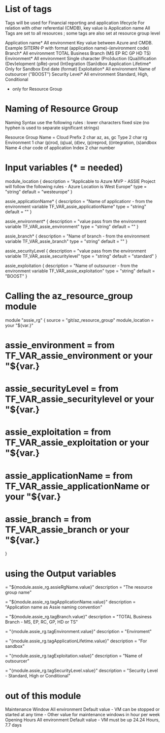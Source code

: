 # List of tags

Tags will be used for Financial reporting and application lifecycle
For relation with other referential (CMDB), key value is Application name
All Tags are set to all resources ; some tags are also set at resource group level

Application name*        All environment     Key value between Azure and CMDB. Example SITERN-P with format (application name)-(environment code)
Branch*                  All environment     TOTAL Business Branch (MS EP RC GP HD TS)
Environment*             All environment     Single character (Pro)duction (Qua)lification (Dev)elopment (pRe)-prod (Int)egration (San)dbox
Application Lifetime*    Only for Sandbox    End date (format)
Exploitation*            All environment     Name of outsourcer ("BOOST")
Security Level*          All environment     Standard, High, Conditional

* only for Resource Group

# Naming of Resource Group

Naming Syntax use the following rules :
    lower characters
    fixed size (no hyphen is used to separate significant strings)

Resource Group Name = 
    Cloud Prefix    2 char  az, as, gc
    Type            2 char  rg
    Environment     1 char  (p)rod, (q)ual, (d)ev, (p)reprod, (i)ntegration, (s)andbox
    Name            4 char  code of application
    Index           2 char  number

# Input variables (* = needed)

module_location {
    description = "Applicable to Azure MVP - ASSIE Project will follow the following rules - Azure Location is West Europe"
    type        = "string"
    default     = "westeurope"
}

assie_applicationName* {
    description = "Name of applicationr - from the environment variable TF_VAR_assie_applicationName"
    type        = "string"
    default     = ""
}

assie_environment* {
    description = "value pass from the environment variable TF_VAR_assie_environment"
    type        = "string"
    default     = ""
}

assie_branch* {
    description = "Name of branch - from the environment variable TF_VAR_assie_branch"
    type        = "string"
    default     = ""
}

assie_securityLevel {
    description = "value pass from the environment variable TF_VAR_assie_securitylevel"
    type        = "string"
    default     = "standard"
}

assie_exploitation {
    description = "Name of outsourcer - from the environment variable TF_VAR_assie_exploitation"
    type        = "string"
    default     = "BOOST"
}


# Calling the az_resource_group module

module "assie_rg" {
  source                = "git/az_resource_group"
  module_location       = your "${var.}"
# assie_environment     = from TF_VAR_assie_environment or your "${var.}
# assie_securityLevel   = from TF_VAR_assie_securitylevel or your "${var.}
# assie_exploitation    = from TF_VAR_assie_exploitation or your "${var.}
# assie_applicationName = from TF_VAR_assie_applicationName or your "${var.}
# assie_branch          = from TF_VAR_assie_branch or your "${var.}
}

# using the Output variables
= "${module.assie_rg.assieRgName.value}"
  description = "The resource group name"

= "${module.assie_rg.tagApplicationName.value}"
  description = "Application name as Assie naming convention"

= "${module.assie_rg.tagBranch.value}"
  description = "TOTAL Business Branch - MS, EP, RC, GP, HD or TS"

= "{module.assie_rg.tagEnvironment.value}"
  description = "Enviroment"

= "{module.assie_rg.tagApplicationLifetime.value}"
  description = "For sandbox"

= "{module.assie_rg.tagExploitation.value}"
  description = "Name of outsourcer"

= "{module.assie_rg.tagSecurityLevel.value}"
  description = "Security Level - Standard, High or Conditional"

# out of this module
Maintenance Window       All environment     Default value - VM can be stopped or started at any time - Other value for maintenance windows in hour per week
Opening Hours            All environment     Default value - VM must be up 24.24 Hours, 7.7 days

